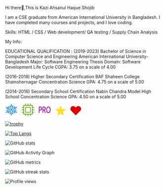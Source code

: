 Hi there👋,This is Kazi Ahsanul Haque Shojib

I am a CSE graduate from American International University in Bangladesh. I have completed many courses and projects, and I love coding.  

Skills:  HTML / CSS / Web development/ QA testing / Supply Chain Analysis

My Info:

EDUCATIONAL QUALIFICATION :
(2019-2023) 
Bachelor of Science in Computer Science and Engineering 
American International University-Bangladesh Major: Software Engineering 
Thesis Domain: Software Development Life Cycle
 CGPA: 3.75 on a scale of 4.00 
 
(2016-2018) 
Higher Secondary Certification 
BAF Shaheen College Shamshernagar 
Concentration Science 
GPA: 4.75 on a scale of 5.00 

(2014-2016) 
Secondary School Certification
Nabin Chandra Model High School 
Concentration Science 
GPA: 4.50 on a scale of 5.00

   


<a href='https://archiveprogram.github.com/'><img src='https://raw.githubusercontent.com/acervenky/animated-github-badges/master/assets/acbadge.gif' width='40' height='40'></a> <a href='https://docs.github.com/en/developers'><img src='https://raw.githubusercontent.com/acervenky/animated-github-badges/master/assets/devbadge.gif' width='40' height='40'></a> <a href='https://github.com/pricing'><img src='https://raw.githubusercontent.com/acervenky/animated-github-badges/master/assets/pro.gif' width='40' height='40'></a> <a href='https://stars.github.com/'><img src='https://raw.githubusercontent.com/acervenky/animated-github-badges/master/assets/starbadge.gif' width='35' height='35'></a> <a href='https://docs.github.com/en/github/supporting-the-open-source-community-with-github-sponsors'><img src='https://raw.githubusercontent.com/acervenky/animated-github-badges/master/assets/sponsorbadge.gif' width='35' height='35'></a> 

[![trophy](https://github-profile-trophy.vercel.app/?username=shojibjr5)](https://github.com/ryo-ma/github-profile-trophy)

[![Top Langs](https://github-readme-stats.vercel.app/api/top-langs/?username=shojibjr5)](https://github.com/anuraghazra/github-readme-stats)

![GitHub stats](https://github-readme-stats.vercel.app/api?username=shojibjr5&show_icons=true)  

![GitHub Activity Graph](https://activity-graph.herokuapp.com/graph?username=shojibjr5)  

![GitHub metrics](https://metrics.lecoq.io/shojibjr5)  

![GitHub streak stats](https://github-readme-streak-stats.herokuapp.com/?user=shojibjr5)  

![Profile views](https://gpvc.arturio.dev/shojibjr5)  
